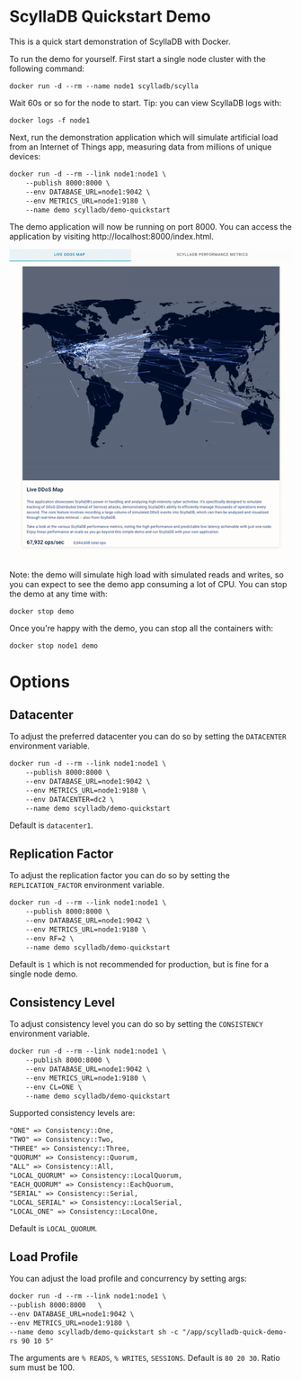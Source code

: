 # ScyllaDB Quickstart Demo

This is a quick start demonstration of ScyllaDB with Docker.

To run the demo for yourself. First start a single node cluster with the following command:

    docker run -d --rm --name node1 scylladb/scylla

Wait 60s or so for the node to start. Tip: you can view ScyllaDB logs with:

    docker logs -f node1

Next, run the demonstration application which will simulate artificial load from an Internet of Things app,
measuring data from millions of unique devices:

    docker run -d --rm --link node1:node1 \
        --publish 8000:8000 \
        --env DATABASE_URL=node1:9042 \
        --env METRICS_URL=node1:9180 \
        --name demo scylladb/demo-quickstart

The demo application will now be running on port 8000. You can access the application by
visiting http://localhost:8000/index.html.

![](demo.gif)

Note: the demo will simulate high load with simulated reads and writes, so you can expect to see the demo app
consuming a lot of CPU. You can stop the demo at any time with:

    docker stop demo

Once you're happy with the demo, you can stop all the containers with:

    docker stop node1 demo

# Options

## Datacenter

To adjust the preferred datacenter you can do so by setting the `DATACENTER` environment variable.

    docker run -d --rm --link node1:node1 \
        --publish 8000:8000 \
        --env DATABASE_URL=node1:9042 \
        --env METRICS_URL=node1:9180 \
        --env DATACENTER=dc2 \
        --name demo scylladb/demo-quickstart

Default is `datacenter1`.

## Replication Factor

To adjust the replication factor you can do so by setting the `REPLICATION_FACTOR` environment variable.

    docker run -d --rm --link node1:node1 \
        --publish 8000:8000 \
        --env DATABASE_URL=node1:9042 \
        --env METRICS_URL=node1:9180 \
        --env RF=2 \
        --name demo scylladb/demo-quickstart

Default is `1` which is not recommended for production, but is fine for a single node demo.

## Consistency Level

To adjust consistency level you can do so by setting the `CONSISTENCY` environment variable.

    docker run -d --rm --link node1:node1 \
        --publish 8000:8000 \
        --env DATABASE_URL=node1:9042 \
        --env METRICS_URL=node1:9180 \
        --env CL=ONE \
        --name demo scylladb/demo-quickstart

Supported consistency levels are:

    "ONE" => Consistency::One,
    "TWO" => Consistency::Two,
    "THREE" => Consistency::Three,
    "QUORUM" => Consistency::Quorum,
    "ALL" => Consistency::All,
    "LOCAL_QUORUM" => Consistency::LocalQuorum,
    "EACH_QUORUM" => Consistency::EachQuorum,
    "SERIAL" => Consistency::Serial,
    "LOCAL_SERIAL" => Consistency::LocalSerial,
    "LOCAL_ONE" => Consistency::LocalOne,

Default is `LOCAL_QUORUM`.

## Load Profile

You can adjust the load profile and concurrency by setting args:

    docker run -d --rm --link node1:node1 \
    --publish 8000:8000   \
    --env DATABASE_URL=node1:9042 \
    --env METRICS_URL=node1:9180 \
    --name demo scylladb/demo-quickstart sh -c "/app/scylladb-quick-demo-rs 90 10 5"

The arguments are `% READS`, `% WRITES`, `SESSIONS`. Default is `80 20 30`. Ratio sum must be 100.